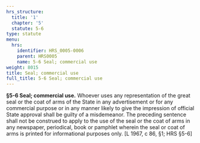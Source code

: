 ```yaml
---
hrs_structure:
  title: '1'
  chapter: '5'
  statute: 5-6
type: statute
menu:
  hrs:
    identifier: HRS_0005-0006
    parent: HRS0005
    name: 5-6 Seal; commercial use
weight: 8015
title: Seal; commercial use
full_title: 5-6 Seal; commercial use
---
```

**§5-6 Seal; commercial use.** Whoever uses any representation of the great seal or the coat of arms of the State in any advertisement or for any commercial purpose or in any manner likely to give the impression of official State approval shall be guilty of a misdemeanor. The preceding sentence shall not be construed to apply to the use of the seal or the coat of arms in any newspaper, periodical, book or pamphlet wherein the seal or coat of arms is printed for informational purposes only. [L 1967, c 86, §1; HRS §5-6]